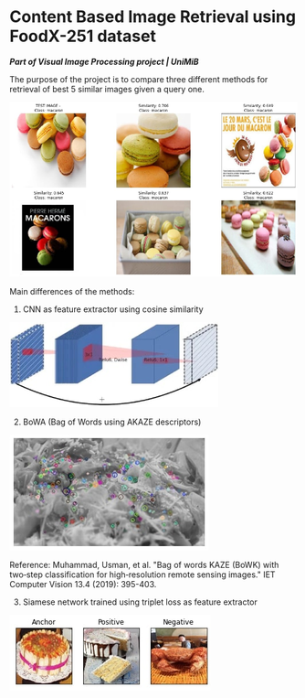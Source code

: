 # Content Based Image Retrieval using FoodX-251 dataset

***Part of Visual Image Processing project | UniMiB***

The purpose of the project is to compare three different methods for retrieval of best 5 similar images given a query one.

![Alt text](Images/query_example.jpg "Title")

Main differences of the methods:

1. CNN as feature extractor using cosine similarity

![Alt text](Images/cnn_architecture.jpg "Title")

2. BoWA (Bag of Words using AKAZE descriptors)

![Alt text](Images/akaze_example.jpg "Title")

Reference: Muhammad, Usman, et al. "Bag of words KAZE (BoWK) with two‐step classification for high‐resolution remote sensing images." IET Computer Vision 13.4 (2019): 395-403.

3. Siamese network trained using triplet loss as feature extractor

![Alt text](Images/triplet_example.jpg "Title")
